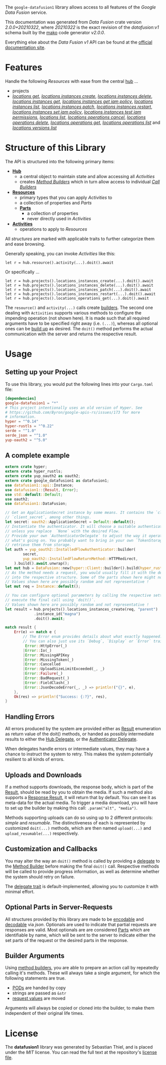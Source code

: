 <!---
DO NOT EDIT !
This file was generated automatically from 'src/mako/api/README.md.mako'
DO NOT EDIT !
-->
The `google-datafusion1` library allows access to all features of the *Google Data Fusion* service.

This documentation was generated from *Data Fusion* crate version *2.0.0+20210322*, where *20210322* is the exact revision of the *datafusion:v1* schema built by the [mako](http://www.makotemplates.org/) code generator *v2.0.0*.

Everything else about the *Data Fusion* *v1* API can be found at the
[official documentation site](https://cloud.google.com/data-fusion/docs).
# Features

Handle the following *Resources* with ease from the central [hub](https://docs.rs/google-datafusion1/2.0.0+20210322/google_datafusion1/DataFusion) ... 

* projects
 * [*locations get*](https://docs.rs/google-datafusion1/2.0.0+20210322/google_datafusion1/api::ProjectLocationGetCall), [*locations instances create*](https://docs.rs/google-datafusion1/2.0.0+20210322/google_datafusion1/api::ProjectLocationInstanceCreateCall), [*locations instances delete*](https://docs.rs/google-datafusion1/2.0.0+20210322/google_datafusion1/api::ProjectLocationInstanceDeleteCall), [*locations instances get*](https://docs.rs/google-datafusion1/2.0.0+20210322/google_datafusion1/api::ProjectLocationInstanceGetCall), [*locations instances get iam policy*](https://docs.rs/google-datafusion1/2.0.0+20210322/google_datafusion1/api::ProjectLocationInstanceGetIamPolicyCall), [*locations instances list*](https://docs.rs/google-datafusion1/2.0.0+20210322/google_datafusion1/api::ProjectLocationInstanceListCall), [*locations instances patch*](https://docs.rs/google-datafusion1/2.0.0+20210322/google_datafusion1/api::ProjectLocationInstancePatchCall), [*locations instances restart*](https://docs.rs/google-datafusion1/2.0.0+20210322/google_datafusion1/api::ProjectLocationInstanceRestartCall), [*locations instances set iam policy*](https://docs.rs/google-datafusion1/2.0.0+20210322/google_datafusion1/api::ProjectLocationInstanceSetIamPolicyCall), [*locations instances test iam permissions*](https://docs.rs/google-datafusion1/2.0.0+20210322/google_datafusion1/api::ProjectLocationInstanceTestIamPermissionCall), [*locations list*](https://docs.rs/google-datafusion1/2.0.0+20210322/google_datafusion1/api::ProjectLocationListCall), [*locations operations cancel*](https://docs.rs/google-datafusion1/2.0.0+20210322/google_datafusion1/api::ProjectLocationOperationCancelCall), [*locations operations delete*](https://docs.rs/google-datafusion1/2.0.0+20210322/google_datafusion1/api::ProjectLocationOperationDeleteCall), [*locations operations get*](https://docs.rs/google-datafusion1/2.0.0+20210322/google_datafusion1/api::ProjectLocationOperationGetCall), [*locations operations list*](https://docs.rs/google-datafusion1/2.0.0+20210322/google_datafusion1/api::ProjectLocationOperationListCall) and [*locations versions list*](https://docs.rs/google-datafusion1/2.0.0+20210322/google_datafusion1/api::ProjectLocationVersionListCall)




# Structure of this Library

The API is structured into the following primary items:

* **[Hub](https://docs.rs/google-datafusion1/2.0.0+20210322/google_datafusion1/DataFusion)**
    * a central object to maintain state and allow accessing all *Activities*
    * creates [*Method Builders*](https://docs.rs/google-datafusion1/2.0.0+20210322/google_datafusion1/client::MethodsBuilder) which in turn
      allow access to individual [*Call Builders*](https://docs.rs/google-datafusion1/2.0.0+20210322/google_datafusion1/client::CallBuilder)
* **[Resources](https://docs.rs/google-datafusion1/2.0.0+20210322/google_datafusion1/client::Resource)**
    * primary types that you can apply *Activities* to
    * a collection of properties and *Parts*
    * **[Parts](https://docs.rs/google-datafusion1/2.0.0+20210322/google_datafusion1/client::Part)**
        * a collection of properties
        * never directly used in *Activities*
* **[Activities](https://docs.rs/google-datafusion1/2.0.0+20210322/google_datafusion1/client::CallBuilder)**
    * operations to apply to *Resources*

All *structures* are marked with applicable traits to further categorize them and ease browsing.

Generally speaking, you can invoke *Activities* like this:

```Rust,ignore
let r = hub.resource().activity(...).doit().await
```

Or specifically ...

```ignore
let r = hub.projects().locations_instances_create(...).doit().await
let r = hub.projects().locations_instances_delete(...).doit().await
let r = hub.projects().locations_instances_patch(...).doit().await
let r = hub.projects().locations_instances_restart(...).doit().await
let r = hub.projects().locations_operations_get(...).doit().await
```

The `resource()` and `activity(...)` calls create [builders][builder-pattern]. The second one dealing with `Activities` 
supports various methods to configure the impending operation (not shown here). It is made such that all required arguments have to be 
specified right away (i.e. `(...)`), whereas all optional ones can be [build up][builder-pattern] as desired.
The `doit()` method performs the actual communication with the server and returns the respective result.

# Usage

## Setting up your Project

To use this library, you would put the following lines into your `Cargo.toml` file:

```toml
[dependencies]
google-datafusion1 = "*"
# This project intentionally uses an old version of Hyper. See
# https://github.com/Byron/google-apis-rs/issues/173 for more
# information.
hyper = "^0.14"
hyper-rustls = "^0.22"
serde = "^1.0"
serde_json = "^1.0"
yup-oauth2 = "^5.0"
```

## A complete example

```Rust
extern crate hyper;
extern crate hyper_rustls;
extern crate yup_oauth2 as oauth2;
extern crate google_datafusion1 as datafusion1;
use datafusion1::api::Instance;
use datafusion1::{Result, Error};
use std::default::Default;
use oauth2;
use datafusion1::DataFusion;

// Get an ApplicationSecret instance by some means. It contains the `client_id` and 
// `client_secret`, among other things.
let secret: oauth2::ApplicationSecret = Default::default();
// Instantiate the authenticator. It will choose a suitable authentication flow for you, 
// unless you replace  `None` with the desired Flow.
// Provide your own `AuthenticatorDelegate` to adjust the way it operates and get feedback about 
// what's going on. You probably want to bring in your own `TokenStorage` to persist tokens and
// retrieve them from storage.
let auth = yup_oauth2::InstalledFlowAuthenticator::builder(
        secret,
        yup_oauth2::InstalledFlowReturnMethod::HTTPRedirect,
    ).build().await.unwrap();
let mut hub = DataFusion::new(hyper::Client::builder().build(hyper_rustls::HttpsConnector::with_native_roots()), auth);
// As the method needs a request, you would usually fill it with the desired information
// into the respective structure. Some of the parts shown here might not be applicable !
// Values shown here are possibly random and not representative !
let mut req = Instance::default();

// You can configure optional parameters by calling the respective setters at will, and
// execute the final call using `doit()`.
// Values shown here are possibly random and not representative !
let result = hub.projects().locations_instances_create(req, "parent")
             .instance_id("magna")
             .doit().await;

match result {
    Err(e) => match e {
        // The Error enum provides details about what exactly happened.
        // You can also just use its `Debug`, `Display` or `Error` traits
         Error::HttpError(_)
        |Error::Io(_)
        |Error::MissingAPIKey
        |Error::MissingToken(_)
        |Error::Cancelled
        |Error::UploadSizeLimitExceeded(_, _)
        |Error::Failure(_)
        |Error::BadRequest(_)
        |Error::FieldClash(_)
        |Error::JsonDecodeError(_, _) => println!("{}", e),
    },
    Ok(res) => println!("Success: {:?}", res),
}

```
## Handling Errors

All errors produced by the system are provided either as [Result](https://docs.rs/google-datafusion1/2.0.0+20210322/google_datafusion1/client::Result) enumeration as return value of
the doit() methods, or handed as possibly intermediate results to either the 
[Hub Delegate](https://docs.rs/google-datafusion1/2.0.0+20210322/google_datafusion1/client::Delegate), or the [Authenticator Delegate](https://docs.rs/yup-oauth2/*/yup_oauth2/trait.AuthenticatorDelegate.html).

When delegates handle errors or intermediate values, they may have a chance to instruct the system to retry. This 
makes the system potentially resilient to all kinds of errors.

## Uploads and Downloads
If a method supports downloads, the response body, which is part of the [Result](https://docs.rs/google-datafusion1/2.0.0+20210322/google_datafusion1/client::Result), should be
read by you to obtain the media.
If such a method also supports a [Response Result](https://docs.rs/google-datafusion1/2.0.0+20210322/google_datafusion1/client::ResponseResult), it will return that by default.
You can see it as meta-data for the actual media. To trigger a media download, you will have to set up the builder by making
this call: `.param("alt", "media")`.

Methods supporting uploads can do so using up to 2 different protocols: 
*simple* and *resumable*. The distinctiveness of each is represented by customized 
`doit(...)` methods, which are then named `upload(...)` and `upload_resumable(...)` respectively.

## Customization and Callbacks

You may alter the way an `doit()` method is called by providing a [delegate](https://docs.rs/google-datafusion1/2.0.0+20210322/google_datafusion1/client::Delegate) to the 
[Method Builder](https://docs.rs/google-datafusion1/2.0.0+20210322/google_datafusion1/client::CallBuilder) before making the final `doit()` call. 
Respective methods will be called to provide progress information, as well as determine whether the system should 
retry on failure.

The [delegate trait](https://docs.rs/google-datafusion1/2.0.0+20210322/google_datafusion1/client::Delegate) is default-implemented, allowing you to customize it with minimal effort.

## Optional Parts in Server-Requests

All structures provided by this library are made to be [encodable](https://docs.rs/google-datafusion1/2.0.0+20210322/google_datafusion1/client::RequestValue) and 
[decodable](https://docs.rs/google-datafusion1/2.0.0+20210322/google_datafusion1/client::ResponseResult) via *json*. Optionals are used to indicate that partial requests are responses 
are valid.
Most optionals are are considered [Parts](https://docs.rs/google-datafusion1/2.0.0+20210322/google_datafusion1/client::Part) which are identifiable by name, which will be sent to 
the server to indicate either the set parts of the request or the desired parts in the response.

## Builder Arguments

Using [method builders](https://docs.rs/google-datafusion1/2.0.0+20210322/google_datafusion1/client::CallBuilder), you are able to prepare an action call by repeatedly calling it's methods.
These will always take a single argument, for which the following statements are true.

* [PODs][wiki-pod] are handed by copy
* strings are passed as `&str`
* [request values](https://docs.rs/google-datafusion1/2.0.0+20210322/google_datafusion1/client::RequestValue) are moved

Arguments will always be copied or cloned into the builder, to make them independent of their original life times.

[wiki-pod]: http://en.wikipedia.org/wiki/Plain_old_data_structure
[builder-pattern]: http://en.wikipedia.org/wiki/Builder_pattern
[google-go-api]: https://github.com/google/google-api-go-client

# License
The **datafusion1** library was generated by Sebastian Thiel, and is placed 
under the *MIT* license.
You can read the full text at the repository's [license file][repo-license].

[repo-license]: https://github.com/Byron/google-apis-rsblob/master/LICENSE.md
